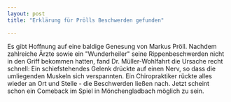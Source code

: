 ```yaml
---
layout: post
title: "Erklärung für Prölls Beschwerden gefunden"

---
```


Es gibt Hoffnung auf eine baldige Genesung von Markus Pröll. Nachdem zahlreiche Ärzte sowie ein "Wunderheiler" seine Rippenbeschwerden nicht in den Griff bekommen hatten, fand Dr. Müller-Wohlfahrt die Ursache recht schnell: Ein schiefstehendes Gelenk drückte auf einen Nerv, so dass die umliegenden Muskeln sich verspannten. Ein Chiropraktiker rückte alles wieder an Ort und Stelle - die Beschwerden ließen nach. Jetzt scheint schon ein Comeback im Spiel in Mönchengladbach möglich zu sein.


